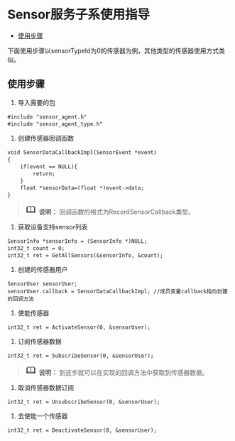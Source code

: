 # Sensor服务子系使用指导<a name="ZH-CN_TOPIC_0000001077367158"></a>

-   [使用步骤](#section18816105182315)

下面使用步骤以sensorTypeId为0的传感器为例，其他类型的传感器使用方式类似。

## 使用步骤<a name="section18816105182315"></a>

1.  导入需要的包

```
#include "sensor_agent.h"
#include "sensor_agent_type.h"
```

1.  创建传感器回调函数

```
void SensorDataCallbackImpl(SensorEvent *event)
{
    if(event == NULL){
        return;
    }
    float *sensorData=(float *)event->data;
}
```

>![](../public_sys-resources/icon-note.gif) **说明：** 
>回调函数的格式为RecordSensorCallback类型。

1.  获取设备支持sensor列表

```
SensorInfo *sensorInfo = (SensorInfo *)NULL;
int32_t count = 0;
int32_t ret = GetAllSensors(&sensorInfo, &count);
```

1.  创建的传感器用户

```
SensorUser sensorUser;
sensorUser.callback = SensorDataCallbackImpl; //成员变量callback指向创建的回调方法
```

1.  使能传感器

```
int32_t ret = ActivateSensor(0, &sensorUser);
```

1.  订阅传感器数据

```
int32_t ret = SubscribeSensor(0, &sensorUser);
```

>![](../public_sys-resources/icon-note.gif) **说明：** 
>到这步就可以在实现的回调方法中获取到传感器数据。

1.  取消传感器数据订阅

```
int32_t ret = UnsubscribeSensor(0, &sensorUser);
```

1.  去使能一个传感器

```
int32_t ret = DeactivateSensor(0, &sensorUser);
```

